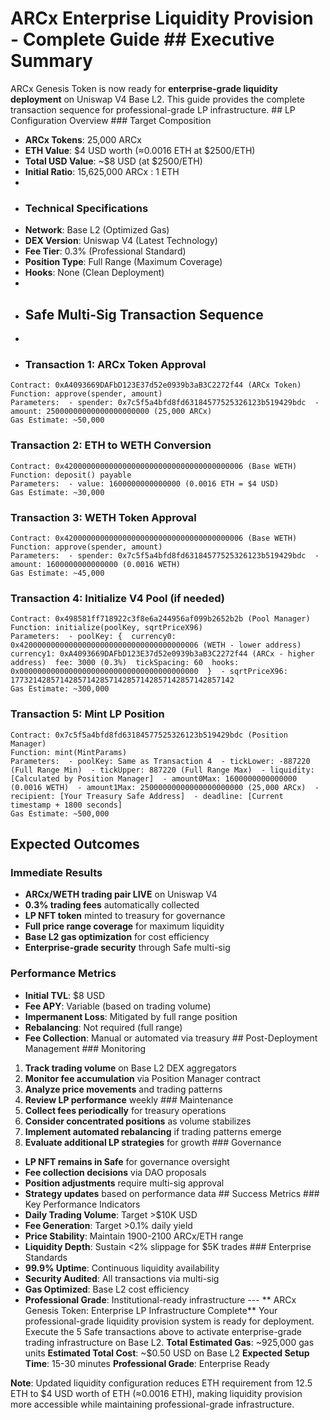 # ARCx Enterprise Liquidity Provision - Complete Guide  ##  Executive Summary
ARCx Genesis Token is now ready for **enterprise-grade liquidity deployment** on Uniswap V4 Base L2. This guide provides the complete transaction sequence for professional-grade LP infrastructure.  ##  LP Configuration Overview  ### Target Composition
- **ARCx Tokens**: 25,000 ARCx
- **ETH Value**: $4 USD worth (≈0.0016 ETH at $2500/ETH)
- **Total USD Value**: ~$8 USD (at $2500/ETH)
- **Initial Ratio**: 15,625,000 ARCx : 1 ETH  
- 
- ### Technical Specifications
- **Network**: Base L2 (Optimized Gas)
- **DEX Version**: Uniswap V4 (Latest Technology)
- **Fee Tier**: 0.3% (Professional Standard)
- **Position Type**: Full Range (Maximum Coverage)
- **Hooks**: None (Clean Deployment)  
- 
- ##  Safe Multi-Sig Transaction Sequence  
- 
- ### Transaction 1: ARCx Token Approval
```
Contract: 0xA4093669DAFbD123E37d52e0939b3aB3C2272f44 (ARCx Token)
Function: approve(spender, amount)
Parameters:  - spender: 0x7c5f5a4bfd8fd63184577525326123b519429bdc  - amount: 25000000000000000000000 (25,000 ARCx)
Gas Estimate: ~50,000
```  
### Transaction 2: ETH to WETH Conversion
```
Contract: 0x4200000000000000000000000000000000000006 (Base WETH)
Function: deposit() payable
Parameters:  - value: 1600000000000000 (0.0016 ETH = $4 USD)
Gas Estimate: ~30,000
```  
### Transaction 3: WETH Token Approval
```
Contract: 0x4200000000000000000000000000000000000006 (Base WETH)
Function: approve(spender, amount)
Parameters:  - spender: 0x7c5f5a4bfd8fd63184577525326123b519429bdc  - amount: 1600000000000000 (0.0016 WETH)
Gas Estimate: ~45,000
```  
### Transaction 4: Initialize V4 Pool (if needed)
```
Contract: 0x498581ff718922c3f8e6a244956af099b2652b2b (Pool Manager)
Function: initialize(poolKey, sqrtPriceX96)
Parameters:  - poolKey: {  currency0: 0x4200000000000000000000000000000000000006 (WETH - lower address)  currency1: 0xA4093669DAFbD123E37d52e0939b3aB3C2272f44 (ARCx - higher address)  fee: 3000 (0.3%)  tickSpacing: 60  hooks: 0x0000000000000000000000000000000000000000  }  - sqrtPriceX96: 17732142857142857142857142857142857142857142857142
Gas Estimate: ~300,000
```  
### Transaction 5: Mint LP Position
```
Contract: 0x7c5f5a4bfd8fd63184577525326123b519429bdc (Position Manager)
Function: mint(MintParams)
Parameters:  - poolKey: Same as Transaction 4  - tickLower: -887220 (Full Range Min)  - tickUpper: 887220 (Full Range Max)  - liquidity: [Calculated by Position Manager]  - amount0Max: 1600000000000000 (0.0016 WETH)  - amount1Max: 25000000000000000000000 (25,000 ARCx)  - recipient: [Your Treasury Safe Address]  - deadline: [Current timestamp + 1800 seconds]
Gas Estimate: ~500,000
```  
##  Expected Outcomes  
### Immediate Results  
- **ARCx/WETH trading pair LIVE** on Uniswap V4  
- **0.3% trading fees** automatically collected  
- **LP NFT token** minted to treasury for governance  
- **Full price range coverage** for maximum liquidity  
- **Base L2 gas optimization** for cost efficiency  
- **Enterprise-grade security** through Safe multi-sig  

### Performance Metrics
- **Initial TVL**: $8 USD
- **Fee APY**: Variable (based on trading volume)
- **Impermanent Loss**: Mitigated by full range position
- **Rebalancing**: Not required (full range)
- **Fee Collection**: Manual or automated via treasury  ##  Post-Deployment Management  ### Monitoring
1. **Track trading volume** on Base L2 DEX aggregators
2. **Monitor fee accumulation** via Position Manager contract
3. **Analyze price movements** and trading patterns
4. **Review LP performance** weekly  ### Maintenance
1. **Collect fees periodically** for treasury operations
2. **Consider concentrated positions** as volume stabilizes
3. **Implement automated rebalancing** if trading patterns emerge
4. **Evaluate additional LP strategies** for growth  ### Governance
- **LP NFT remains in Safe** for governance oversight
- **Fee collection decisions** via DAO proposals
- **Position adjustments** require multi-sig approval
- **Strategy updates** based on performance data  ##  Success Metrics  ### Key Performance Indicators
- **Daily Trading Volume**: Target >$10K USD
- **Fee Generation**: Target >0.1% daily yield
- **Price Stability**: Maintain 1900-2100 ARCx/ETH range
- **Liquidity Depth**: Sustain <2% slippage for $5K trades  ### Enterprise Standards
- **99.9% Uptime**: Continuous liquidity availability
- **Security Audited**: All transactions via multi-sig
- **Gas Optimized**: Base L2 cost efficiency
- **Professional Grade**: Institutional-ready infrastructure  ---  ** ARCx Genesis Token: Enterprise LP Infrastructure Complete**  Your professional-grade liquidity provision system is ready for deployment. Execute the 5 Safe transactions above to activate enterprise-grade trading infrastructure on Base L2.  **Total Estimated Gas**: ~925,000 gas units  **Estimated Total Cost**: ~$0.50 USD on Base L2  **Expected Setup Time**: 15-30 minutes  **Professional Grade**:  Enterprise Ready

**Note**: Updated liquidity configuration reduces ETH requirement from 12.5 ETH to $4 USD worth of ETH (≈0.0016 ETH), making liquidity provision more accessible while maintaining professional-grade infrastructure.
